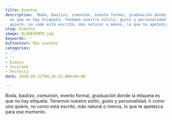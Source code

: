 ```yaml
---
title: Eventos
description: 'Boda, bautizo, comunión, evento formal, graduación donde la etiqueta
  es que no hay etiqueta. Tenemos nuestro estilo, gusto y personalidad. Ir como uno
  quiere, no como está escrito, más natural o menos, lo que te apetezca para ese momento. '
slug: Eventos
image: BLOGEVENTO.jpg
keywords: ''
buttontext: Más eventos
categories:
- ''
- ''
- Evento
- Invitada
- Perfecta
date: 2018-05-31T04:26:13.000+00:00

---
```

Boda, bautizo, comunión, evento formal, graduación donde la etiqueta es que no hay etiqueta. Tenemos nuestro estilo, gusto y personalidad. Ir como uno quiere, no como está escrito, más natural o menos, lo que te apetezca para ese momento.